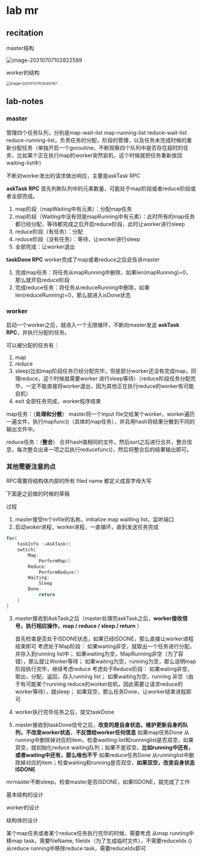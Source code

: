 # lab mr

## recitation

master结构

![image-20210707102822589](https://yszhou.oss-cn-beijing.aliyuncs.com/img/20210707102829.png)



worker的结构

<img src="https://yszhou.oss-cn-beijing.aliyuncs.com/img/20210707103040.png" alt="image-20210707103040767" style="zoom:67%;" />



## lab-notes

### master

管理四个任务队列，分别是map-wait-list map-running-list reduce-wait-list reduce-running-list，负责任务的分配，阶段的管理，以及任务未完成时候的重新分配任务（单独开启一个goroutine，不断观察四个队列中是否存在超时的任务，比如某个正在执行map的worker突然宕机，这个时候就把任务重新放回waiting-list中）

不断对worker发出的请求做出响应，主要是askTask RPC

**askTask RPC**
首先判断队列中的元素数量，可能处于map阶段或者reduce阶段或者全部完成。
1. map阶段（mapWaiting中有元素）：分配map任务
2. map阶段（Waiting中没有但是mapRunning中有元素）：此时所有的map任务都已经分配，等待都完成之后开启reduce阶段，此时让worker进行sleep
3. reduce阶段（有任务）：分配
4. reduce阶段（没有任务）：等待，让worker进行sleep
5. 全部完成：让worker退出

**taskDone RPC**
worker完成了map或者reduce之后会告诉master
1. 完成map任务：将任务从mapRunning中删除，如果len(mapRunning)=0，那么就开启reduce阶段
2. 完成reduce任务：将任务从reduceRunning中删除，如果len(reduceRunning)=0，那么就进入isDone状态

### worker

启动一个worker之后，就进入一个无限循环，不断向master发送 **askTask RPC**，并执行分配的任务。

可以被分配的任务有：
1. map
2. reduce
3. sleep(比如map阶段任务已经分配完毕，但是部分worker还没有完成map，同理reduce，这个时候就需要worker 进行sleep等待）（reduce阶段任务分配完毕，一定不能直接将worker退出，因为其他正在执行reduce的worker有可能宕机）
4. exit 全部任务完成，worker程序结束

map任务：（**处理和分散**）
master将一个input file交给某个worker，worker遍历一遍文件，执行mapfunc()（具体的map任务），并且用hash将结果分散到不同的输出文件中。

reduce任务：（**整合**）
合并hash值相同的文件，然后sort之后进行合并，整合信息，每次整合出来一项之后执行reducefunc()，然后将整合后的结果输出即可。


### 其他需要注意的点

RPC需要将结构体内部的所有 filed name 都定义成首字母大写

下面是之前做的时候的草稿

过程

1. master接受m个infile的名称，initialize map waitling list，监听端口
2. 启动woker进程，worker进程，一直循环，直到发送任务完成

```go
for{
    taskInfo :=AskTask()
    swtich{
        Map:
        	PerformMap()
        Reduce:
        	PerformReduce()
        Waiting:
        	Sleep
        Done:
        	return
    }
}
```

3. master接收到AskTask之后（master处理完askTask之后，**worker接收信号，执行相应操作，map / reduce / sleep / return** ）

   首先检查是否处于ISDONE状态，如果已经ISDONE，那么直接让worker进程结束即可
   考虑处于Map阶段：
   如果waiting非空，就取出一个任务进行分配，并存入到running list中；
   如果waiting为空，MapRunning非空（为了容错），那么就让Worker等待；
   如果waiting为空，running为空，那么说明map阶段执行完毕，继续考虑reduce
   考虑处于Reduce阶段：
   如果wating非空，取出，分配，返回，存入running list；
   如果waiting为空，running 非空（由于有可能某个running reduce的worker宕机，因此需要让请求reduce的worker等待），就sleep；
   如果双空，那么任务Done，让worker结束进程即可

4. worker执行完毕任务之后，提交taskDone

5. master接收到taskDone信号之后，**改变的是自身状态，维护更新自身的队列，不改变worker状态**，**不反馈给worker任何信息**
   如果map任务Done
   从running中删除掉对应的item，检查waitling list和runninglist是否双空，如果双空，就初始化reduce waiting队列；如果不是双空，**比如running中还有，或者waiting中还有，那么啥也不干**
   如果reduce任务Done
   从runninglist中删除掉对应的item；检查waiting和running是否双空，**如果双空，改变自身状态ISDONE**

mrmaster不断sleep，检查master是否ISDONE，如果ISDONE，就完成了工作

基本结构的设计

worker的设计

结构体的设计

某个map任务或者某个reduce任务执行完毕的时候，需要考虑
从map running中移map task，需要fileName, fileIdx（为了生成临时文件），不需要reduceIdx ()
从reduce running中移除reduce task，需要reduceIdx即可